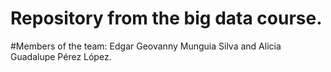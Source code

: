 # Repository from the big data course.
#Members of the team: Edgar Geovanny Munguia Silva and Alicia Guadalupe Pérez López.
